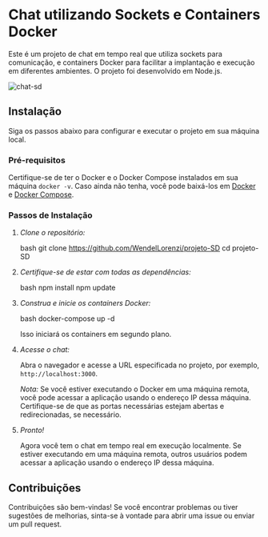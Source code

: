 # Chat utilizando Sockets e Containers Docker

Este é um projeto de chat em tempo real que utiliza sockets para comunicação, e containers Docker para facilitar a implantação e execução em diferentes ambientes. O projeto foi desenvolvido em Node.js.

![chat-sd](https://github.com/WendelLorenzi/projeto-SD/assets/38894557/ca37d6cd-5575-4ae0-9a5c-4635a59122fc)

## Instalação

Siga os passos abaixo para configurar e executar o projeto em sua máquina local.

### Pré-requisitos

Certifique-se de ter o Docker e o Docker Compose instalados em sua máquina `docker -v`. Caso ainda não tenha, você pode baixá-los em [Docker](https://docs.docker.com/get-docker/) e [Docker Compose](https://docs.docker.com/compose/install/).

### Passos de Instalação

1. *Clone o repositório:*

    bash
    git clone https://github.com/WendelLorenzi/projeto-SD
    cd projeto-SD

2. *Certifique-se de estar com todas as dependências:*

    bash
    npm install
    npm update
    

3. *Construa e inicie os containers Docker:*

    bash
    docker-compose up -d
    

    Isso iniciará os containers em segundo plano.

4. *Acesse o chat:*

    Abra o navegador e acesse a URL especificada no projeto, por exemplo, `http://localhost:3000`.

    *Nota:* Se você estiver executando o Docker em uma máquina remota, você pode acessar a aplicação usando o endereço IP dessa máquina. Certifique-se de que as portas necessárias estejam abertas e redirecionadas, se necessário.

5. *Pronto!* 

    Agora você tem o chat em tempo real em execução localmente. Se estiver executando em uma máquina remota, outros usuários podem acessar a aplicação usando o endereço IP dessa máquina.

## Contribuições

Contribuições são bem-vindas! Se você encontrar problemas ou tiver sugestões de melhorias, sinta-se à vontade para abrir uma issue ou enviar um pull request.